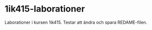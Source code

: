 1ik415-laborationer
===================

Laborationer i kursen 1ik415. Testar att ändra och spara REDAME-filen.



